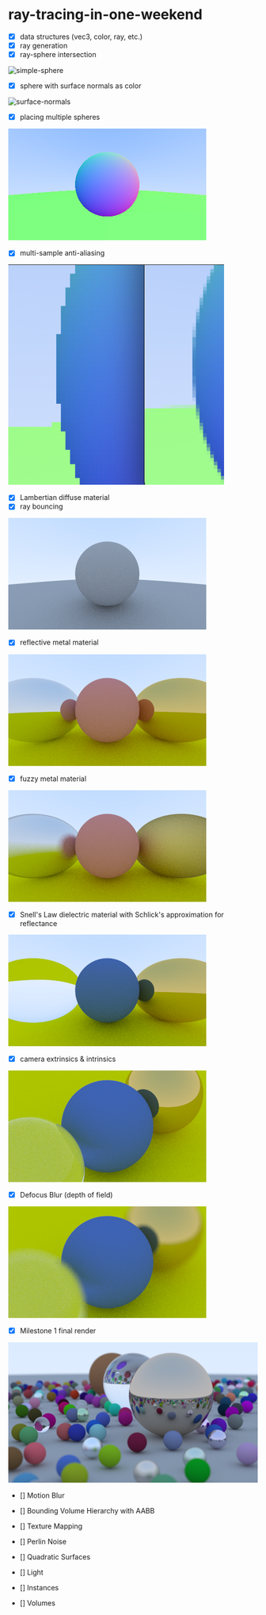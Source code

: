# ray-tracing-in-one-weekend

- [x] data structures (vec3, color, ray, etc.)
- [x] ray generation
- [x] ray-sphere intersection

![simple-sphere](./media/simple-sphere.png)

- [x] sphere with surface normals as color

![surface-normals](./media/norm-sphere.png)

- [x] placing multiple spheres

![multiple-spheres](./media/multi-sphere.png)

- [x] multi-sample anti-aliasing

![msaa](./media/msaa.png)

- [x] Lambertian diffuse material
- [x] ray bouncing

![lambertian](./media/diffuse.png)

- [x] reflective metal material

![metal](./media/metal.png)

- [x] fuzzy metal material

![fuzzy-metal](./media/fuzzy-metal.png)

- [x] Snell's Law dielectric material with Schlick's approximation for reflectance

![dielectric](./media/dielectric.png)

- [x] camera extrinsics & intrinsics

![camera](./media/camera.png)

- [x] Defocus Blur (depth of field)

![defocus-blur](./media/blur.png)

- [x] Milestone 1 final render

![milestone1](./media/ray-trace.png)

- [] Motion Blur

- [] Bounding Volume Hierarchy with AABB

- [] Texture Mapping

- [] Perlin Noise

- [] Quadratic Surfaces

- [] Light

- [] Instances

- [] Volumes